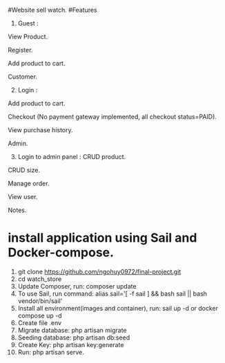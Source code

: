 #Website sell watch.
#Features
1. Guest :

  View Product.
  
  Register.
  
  Add product to cart.
  
  Customer.
  
2. Login :

  Add product to cart.
  
  Checkout (No payment gateway implemented, all checkout status=PAID).
  
  View purchase history.
  
  Admin.
  
3. Login to admin panel :
  CRUD product.
  
  CRUD size.
  
  Manage order.
  
  View user.
  
  Notes.
  
# install application using Sail and Docker-compose.

1. git clone https://github.com/ngohuy0972/final-project.git
2. cd watch_store
3. Update Composer, run: composer update
4. To use Sail, run command: alias sail='[ -f sail ] && bash sail || bash vendor/bin/sail'
5. Install all environment(images and container), run: sail up -d or docker compose up -d
6. Create file .env
7. Migrate database: php artisan migrate
8. Seeding database: php artisan db:seed
9. Create Key: php artisan key:generate
10. Run: php artisan serve.
